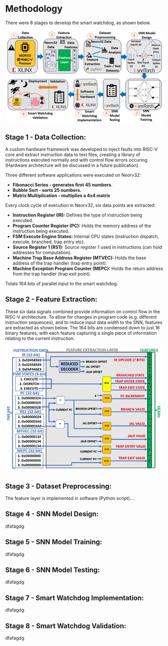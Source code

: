 # Methodology

There were 8 stages to develop the smart watchdog, as shown below.

<p align="center">
  <img src="../Images/Methodology.PNG" alt="Methodology" width="900"/>
</p>

## **Stage 1 - Data Collection**:

A custom hardware framework was developed to inject faults into RISC-V core and extract instruction data to text files, creating a library of instructions executed normally and with control flow errors occuring. (Hardware architecture will be discussed in a future publication).

Three different software applications were executed on Neorv32:
* **Fibonacci Series - generates first 45 numbers.**
* **Bubble Sort - sorts 25 numbers.**
* **Matrix Multiplication - multiplies a 4x4 matrix**

Every clock cycle of execution in Neorv32, six data points are extracted:

* **Instruction Register (IR):** Defines the type of instruction being executed.
* **Program Counter Register (PC):** Holds the memory address of the instruction being executed.
* **FSM Execute Engine States:** Internal CPU states (instruction dispatch, execute, branched, trap entry etc).
* **Source Register 1 (RS1):** Source register 1 used in instructions (can hold addresses for computation).
* **Machine Trap Base Address Register (MTVEC):** Holds the base address of the trap handler (trap entry point).
* **Machine Exception Program Counter (MEPC):** Holds the return address from the trap handler (trap exit point).

Totals 164 bits of parallel input to the smart watchdog.

## **Stage 2 - Feature Extraction**:

These six data signals combined provide information on control flow in the RISC-V architecture. To allow for changes in program code (e.g. different instruction sequences), and to reduce input data width to the SNN, features are extracted as shown below. The 164 bits are condensed down to just 16 binary features, with each feature capturing a single piece of information relating to the current instruction.

<p align="center">
  <img src="../Images/Feature_Layer.PNG" alt="Feature Layer" width="600"/>
</p>

## **Stage 3 - Dataset Preprocessing**:

The feature layer is implemented in software (Python script)....

## **Stage 4 - SNN Model Design**:

dfafagdg

## **Stage 5 - SNN Model Training**:

dfafagdg

## **Stage 6 - SNN Model Testing**:

dfafagdg

## **Stage 7 - Smart Watchdog Implementation**:

dfafagdg

## **Stage 8 - Smart Watchdog Validation**:

dfafagdg
